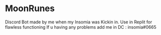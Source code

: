 # MoonRunes
Discord Bot made by me when my Insomia was Kickin in.
Use in Replit for flawless functioning
If u having any problems add me in DC : insomia#0665
